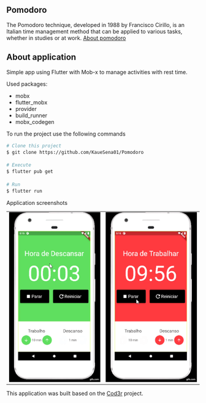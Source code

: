 ## Pomodoro

The Pomodoro technique, developed in 1988 by Francisco Cirillo, is an Italian time management method that can be applied to various tasks, whether in studies or at work. [About pomodoro](https://brasilescola.uol.com.br/dicas-de-estudo/tecnica-pomodoro-que-e-e-como-funciona.htm)

## About application

Simple app using Flutter with Mob-x to manage activities with rest time.

Used packages: 
* mobx
* flutter_mobx
* provider
* build_runner
* mobx_codegen

To run the project use the following commands
```bash
# Clone this project
$ git clone https://github.com/KaueSena01/Pomodoro

# Execute
$ flutter pub get

# Run
$ flutter run
```
Application screenshots
<div style="text-align: center"><table><tr>
   <td style="text-align: center">
    <img width="300" alt="" src="https://github.com/KaueSena01/Pomodoro/blob/master/demo%20video/video%201.gif">
  </td>
  <td style="text-align: center">
    <img width="300" alt=" Twitter Meteo" src="https://github.com/KaueSena01/Pomodoro/blob/master/demo%20video/video%202.gif">
  </td>
</tr>
</table></div>

This application was built based on the [Cod3r](https://brasilescola.uol.com.br/dicas-de-estudo/tecnica-pomodoro-que-e-e-como-funciona.htm) project.

